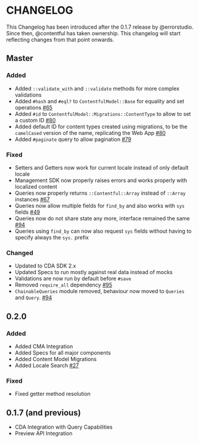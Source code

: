# CHANGELOG

This Changelog has been introduced after the 0.1.7 release by @errorstudio.
Since then, @contentful has taken ownership. This changelog will start reflecting
changes from that point onwards.

## Master

### Added

* Added `::validate_with` and `::validate` methods for more complex validations
* Added `#hash` and `#eql?` to `ContentfulModel::Base` for equality and set operations [#65](https://github.com/contentful/contentful_model/issues/65)
* Added `#id` to `ContentfulModel::Migrations::ContentType` to allow to set a custom ID [#80](https://github.com/contentful/contentful_model/issues/80)
* Added default ID for content types created using migrations, to be the `camelCased` version of the name, replicating the Web App [#80](https://github.com/contentful/contentful_model/issues/80)
* Added `#paginate` query to allow pagination [#79](https://github.com/contentful/contentful_model/pull/79)

### Fixed

* Setters and Getters now work for current locale instead of only default locale
* Management SDK now properly raises errors and works properly with localized content
* Queries now properly returns `::Contentful::Array` instead of `::Array` instances [#67](https://github.com/contentful/contentful_model/issues/67)
* Queries now allow multiple fields for `find_by` and also works with `sys` fields [#49](https://github.com/contentful/contentful_model/issues/49)
* Queries now do not share state any more, interface remained the same [#94](https://github.com/contentful/contentful_model/issues/94)
* Queries using `find_by` can now also request `sys` fields without having to specify always the `sys.` prefix

### Changed

* Updated to CDA SDK 2.x
* Updated Specs to run mostly against real data instead of mocks
* Validations are now run by default before `#save`
* Removed `require_all` dependency [#95](https://github.com/contentful/contentful_model/issues/95)
* `ChainableQueries` module removed, behaviour now moved to `Queries` and `Query`. [#94](https://github.com/contentful/contentful_model/issues/94)

## 0.2.0

### Added
* Added CMA Integration
* Added Specs for all major components
* Added Content Model Migrations
* Added Locale Search [#27](https://github.com/contentful/contentful_model/issues/27)

### Fixed
* Fixed getter method resolution

## 0.1.7 (and previous)

* CDA Integration with Query Capabilities
* Preview API Integration
